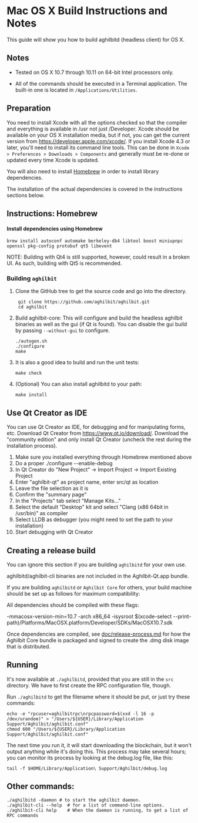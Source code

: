 Mac OS X Build Instructions and Notes
====================================
This guide will show you how to build aghilbitd (headless client) for OS X.

Notes
-----

* Tested on OS X 10.7 through 10.11 on 64-bit Intel processors only.

* All of the commands should be executed in a Terminal application. The
built-in one is located in `/Applications/Utilities`.

Preparation
-----------

You need to install Xcode with all the options checked so that the compiler
and everything is available in /usr not just /Developer. Xcode should be
available on your OS X installation media, but if not, you can get the
current version from https://developer.apple.com/xcode/. If you install
Xcode 4.3 or later, you'll need to install its command line tools. This can
be done in `Xcode > Preferences > Downloads > Components` and generally must
be re-done or updated every time Xcode is updated.

You will also need to install [Homebrew](http://brew.sh) in order to install library
dependencies.

The installation of the actual dependencies is covered in the instructions
sections below.

Instructions: Homebrew
----------------------

#### Install dependencies using Homebrew

    brew install autoconf automake berkeley-db4 libtool boost miniupnpc openssl pkg-config protobuf qt5 libevent

NOTE: Building with Qt4 is still supported, however, could result in a broken UI. As such, building with Qt5 is recommended.

### Building `aghilbit`

1. Clone the GitHub tree to get the source code and go into the directory.

        git clone https://github.com/aghilbit/aghilbit.git
        cd aghilbit

2.  Build aghilbit-core:
    This will configure and build the headless aghilbit binaries as well as the gui (if Qt is found).
    You can disable the gui build by passing `--without-gui` to configure.

        ./autogen.sh
        ./configure
        make

3.  It is also a good idea to build and run the unit tests:

        make check

4.  (Optional) You can also install aghilbitd to your path:

        make install

Use Qt Creator as IDE
------------------------
You can use Qt Creator as IDE, for debugging and for manipulating forms, etc.
Download Qt Creator from https://www.qt.io/download/. Download the "community edition" and only install Qt Creator (uncheck the rest during the installation process).

1. Make sure you installed everything through Homebrew mentioned above
2. Do a proper ./configure --enable-debug
3. In Qt Creator do "New Project" -> Import Project -> Import Existing Project
4. Enter "aghilbit-qt" as project name, enter src/qt as location
5. Leave the file selection as it is
6. Confirm the "summary page"
7. In the "Projects" tab select "Manage Kits..."
8. Select the default "Desktop" kit and select "Clang (x86 64bit in /usr/bin)" as compiler
9. Select LLDB as debugger (you might need to set the path to your installation)
10. Start debugging with Qt Creator

Creating a release build
------------------------
You can ignore this section if you are building `aghilbitd` for your own use.

aghilbitd/aghilbit-cli binaries are not included in the Aghilbit-Qt.app bundle.

If you are building `aghilbitd` or `Aghilbit Core` for others, your build machine should be set up
as follows for maximum compatibility:

All dependencies should be compiled with these flags:

 -mmacosx-version-min=10.7
 -arch x86_64
 -isysroot $(xcode-select --print-path)/Platforms/MacOSX.platform/Developer/SDKs/MacOSX10.7.sdk

Once dependencies are compiled, see [doc/release-process.md](release-process.md) for how the Aghilbit Core
bundle is packaged and signed to create the .dmg disk image that is distributed.

Running
-------

It's now available at `./aghilbitd`, provided that you are still in the `src`
directory. We have to first create the RPC configuration file, though.

Run `./aghilbitd` to get the filename where it should be put, or just try these
commands:

    echo -e "rpcuser=aghilbitrpc\nrpcpassword=$(xxd -l 16 -p /dev/urandom)" > "/Users/${USER}/Library/Application Support/Aghilbit/aghilbit.conf"
    chmod 600 "/Users/${USER}/Library/Application Support/Aghilbit/aghilbit.conf"

The next time you run it, it will start downloading the blockchain, but it won't
output anything while it's doing this. This process may take several hours;
you can monitor its process by looking at the debug.log file, like this:

    tail -f $HOME/Library/Application\ Support/Aghilbit/debug.log

Other commands:
-------

    ./aghilbitd -daemon # to start the aghilbit daemon.
    ./aghilbit-cli --help  # for a list of command-line options.
    ./aghilbit-cli help    # When the daemon is running, to get a list of RPC commands

